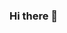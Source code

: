 ### Hi there 👋

<!--
**Jussif/Jussif** is a ✨ _special_ ✨ repository because its `README.md` (this file) appears on your GitHub profile.

Here are some ideas to get you started:

- 🔭 I’m currently working on Characterization of the Vehicle to Vehicle (V2V) communication channel using Software Defined Radio (SDR).
- 🌱 I’m currently improving my programming skills using Python and C++ languages. 
- 👯 I’m looking to collaborate on open source projects. 
- 🤔 I’m looking for help with Python and C++ languages.
- 💬 Ask me about Python skills.
- 📫 How to reach me: d
- ⚡ Fun fact: Love astronomy!
-->
